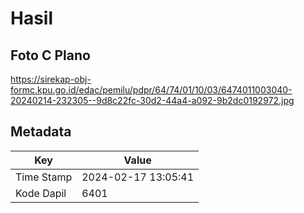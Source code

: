# Hasil

## Foto C Plano

https://sirekap-obj-formc.kpu.go.id/edac/pemilu/pdpr/64/74/01/10/03/6474011003040-20240214-232305--9d8c22fc-30d2-44a4-a092-9b2dc0192972.jpg


## Metadata

| Key        | Value               |
| ---------- | ------------------- |
| Time Stamp | 2024-02-17 13:05:41 |
| Kode Dapil | 6401                |



